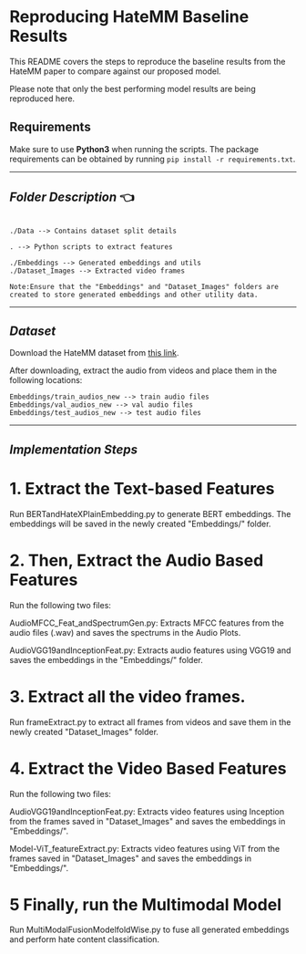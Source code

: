 # Reproducing HateMM Baseline Results

This README covers the steps to reproduce the baseline results from the HateMM paper to compare against our proposed model.

Please note that only the best performing model results are being reproduced here. 

## Requirements 

Make sure to use **Python3** when running the scripts. The package requirements can be obtained by running `pip install -r requirements.txt`.

------------------------------------------
***Folder Description*** :point_left:
------------------------------------------
~~~

./Data --> Contains dataset split details

. --> Python scripts to extract features

./Embeddings --> Generated embeddings and utils  
./Dataset_Images --> Extracted video frames

Note:Ensure that the "Embeddings" and "Dataset_Images" folders are created to store generated embeddings and other utility data.
~~~

------------------------------------------
***Dataset***
------------------------------------------

Download the HateMM dataset from [this link](insert_dataset_link_here).

After downloading, extract the audio from videos and place them in the following locations:

```plaintext
Embeddings/train_audios_new --> train audio files
Embeddings/val_audios_new --> val audio files
Embeddings/test_audios_new --> test audio files
```

------------------------------------------
***Implementation Steps***
------------------------------------------
# 1. Extract the Text-based Features 

Run BERTandHateXPlainEmbedding.py to generate BERT embeddings. The embeddings will be saved in the newly created "Embeddings/" folder.

# 2. Then, Extract the Audio Based Features

Run the following two files:

AudioMFCC_Feat_andSpectrumGen.py: Extracts MFCC features from the audio files (.wav) and saves the spectrums in the Audio Plots.

AudioVGG19andInceptionFeat.py: Extracts audio features using VGG19 and saves the embeddings in the "Embeddings/" folder.
  
# 3. Extract all the video frames.

Run frameExtract.py to extract all frames from videos and save them in the newly created "Dataset_Images" folder.

# 4. Extract the Video Based Features

Run the following two files:

AudioVGG19andInceptionFeat.py: Extracts video features using Inception from the frames saved in "Dataset_Images" and saves the embeddings in "Embeddings/".

Model-ViT_featureExtract.py: Extracts video features using ViT from the frames saved in "Dataset_Images" and saves the embeddings in "Embeddings/".

# 5 Finally, run the Multimodal Model

Run MultiModalFusionModelfoldWise.py to fuse all generated embeddings and perform hate content classification.


